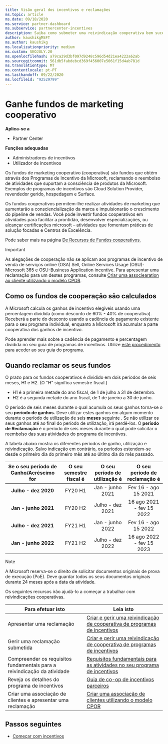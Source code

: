 ```yaml
---
title: Visão geral dos incentivos e reclamações
ms.topic: article
ms.date: 09/18/2020
ms.service: partner-dashboard
ms.subservice: partnercenter-incentives
description: Saiba como submeter uma reivindicação cooperativa bem sucedida para os seus incentivos organizando a documentação adequada, faturas, declarações e prova de execução.
author: kaushikgMSFT
ms.author: kaushikg
ms.localizationpriority: medium
ms.custom: SEOJULY.20
ms.openlocfilehash: a79ca29d3bf097d9248c596d54d21ea4222a62ab
ms.sourcegitcommit: 561db5fabdebcd369f456007e5061f15d4ab781d
ms.translationtype: MT
ms.contentlocale: pt-PT
ms.lasthandoff: 09/22/2020
ms.locfileid: "92529799"
---
```

# <a name="earn-cooperative-marketing-funds"></a>Ganhe fundos de marketing cooperativo

**Aplica-se a**

- Partner Center

**Funções adequadas**

- Administradores de incentivos
- Utilizador de incentivos

Os fundos de marketing cooperativo (cooperativa) são fundos que obtém através dos Programas de Incentivo da Microsoft, reclamando o reembolso de atividades que suportam a consciência de produtos da Microsoft. Exemplos de programas de incentivos são Cloud Solution Provider, revendedor gerido, hospedagem e Surface.

Os fundos cooperativos permitem-lhe realizar atividades de marketing que aumentarão a consciencialização da marca e impulsionarão o crescimento do pipeline de vendas. Você pode investir fundos cooperativos em atividades para facilitar a prontidão, desenvolver especializações, ou alcançar certificações microsoft – atividades que fomentam práticas de solução focadas e Centros de Excelência.

Pode saber mais na página [De Recursos de Fundos cooperativos.](https://partner.microsoft.com/asset/collection/co-op-funds-resources#/)

>[!Important]
>As alegações de cooperação não se aplicam aos programas de incentivo de venda de serviços online (OSA) Sell, Online Services Usage (OSU)-Microsoft 365 e OSU-Business Application incentive. Para apresentar uma reclamação para um destes programas, consulte [Criar uma associearation ao cliente utilizando o modelo CPOR](submit-osa-claim.md).

## <a name="how-co-op-funds-are-calculated"></a>Como os fundos de cooperação são calculados

A Microsoft calcula os ganhos de incentivo elegíveis usando uma percentagem dividida (como desconto de 60% - 40% de cooperativa). Receberá a parte do desconto usando a cadência de pagamento existente para o seu programa individual, enquanto a Microsoft irá acumular a parte cooperativa dos ganhos de incentivo.

Pode aprender mais sobre a cadência de pagamento e percentagem dividida no seu guia de programas de incentivos. Utilize [este procedimento](incentives-determined-your-program-eligibility.md) para aceder ao seu guia do programa.

## <a name="when-to-claim-your-funds"></a>Quando reclamar os seus fundos

O prazo para os fundos cooperativos é dividido em dois períodos de seis meses, H1 e H2. (O "H" significa semestre fiscal.)

- H1 é a primeira metade do ano fiscal, de 1 de julho a 31 de dezembro.
- H2 é a segunda metade do ano fiscal, de 1 de janeiro a 30 de junho.

O período de seis meses durante o qual acumula os seus ganhos torna-se o seu **período de ganhos.** Deve utilizar estes ganhos em algum momento durante o período de utilização de seis **meses** seguinte . Se não utilizar os seus ganhos até ao final do período de utilização, irá perdê-los. O **período de Reclamação** é o período de seis meses durante o qual pode solicitar o reembolso das suas atividades do programa de incentivos.

A tabela abaixo mostra os diferentes períodos de ganho, utilização e reivindicação. Salvo indicação em contrário, os períodos estendem-se desde o primeiro dia do primeiro mês até ao último dia do mês passado.

|  Se o seu período de Ganho/Acréscimo for  |O seu semestre fiscal é  |  O seu período de utilização é  |  O seu período de reclamação é  |
| :-----------: | :-----------: | :-----------: | :-----------: |
|**Julho - dez 2020**| FY20 H1  |  Jan - junho 2021  |  Fev 16 - ago 15 2021  |
|**Jan - junho 2021** |  FY20 H2  |  Julho - dez 2021  |  16 ago 2021 - fev 15 2022  |
|**Julho - dez 2021**|  FY21 H1  |  Jan - junho 2022  |  Fev 16 - ago 15 2022  |
|**Jan - junho 2022** |  FY21 H2  |  Julho - dez 2022  |  16 ago 2022 - fev 15 2023  |

>[!NOTE]
>A Microsoft reserva-se o direito de solicitar documentos originais de prova de execução (PoE). Deve guardar todos os seus documentos originais durante 24 meses após a data da atividade.

Os seguintes recursos irão ajudá-lo a começar a trabalhar com reivindicações cooperativas.

| Para efetuar isto | Leia isto |
| ------ | ----------- |
| Apresentar uma reclamação |  [Criar e gerir uma reivindicação de cooperativa de programas de incentivos](create-incentives-claims.md)  |
| Gerir uma reclamação submetida | [Criar e gerir uma reivindicação de cooperativa de programas de incentivos](create-incentives-claims.md)    |
| Compreender os requisitos fundamentais para a reivindicação da atividade | [Requisitos fundamentais para as atividades no seu programa de incentivos](core-requirements.md)   |
| Reveja os detalhes do programa de incentivos | [Guia de co-op de incentivos parceiros](https://assetsprod.microsoft.com/co-op-guidebook.pdf)  |
| Criar uma associação de clientes e apresentar uma reclamação | [Criar uma associação de clientes utilizando o modelo CPOR](submit-osa-claim.md)   |

## <a name="next-steps"></a>Passos seguintes

- [Começar com incentivos](incentives-get-started-intro.md)
